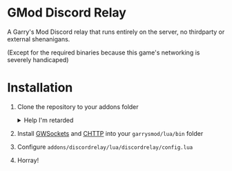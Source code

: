 # GMod Discord Relay
A Garry's Mod Discord relay that runs entirely on the server, no thirdparty or external shenanigans.

(Except for the required binaries because this game's networking is severely handicaped)

# Installation

1. Clone the repository to your addons folder
	<details>

	<summary>Help I'm retarded</summary>

	```bash
	cd garrysmod/addons
	git clone --recursive https://github.com/github-is-garbage/gmod-discord-relay discordrelay
	```

	</details>
2. Install [GWSockets](https://github.com/FredyH/GWSockets) and [CHTTP](https://github.com/timschumi/gmod-chttp) into your `garrysmod/lua/bin` folder
3. Configure `addons/discordrelay/lua/discordrelay/config.lua`
4. Horray!
